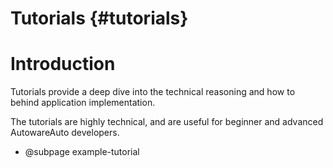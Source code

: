 Tutorials {#tutorials}
=========

# Introduction

Tutorials provide a deep dive into the technical reasoning and
how to behind application implementation.

The tutorials are highly technical, and are useful for beginner
and advanced AutowareAuto developers.

- @subpage example-tutorial
